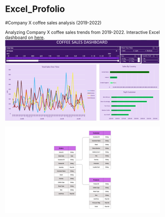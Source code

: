 # Excel_Profolio
#Company X coffee sales analysis (2019-2022)

Analyzing Company X coffee sales trends from 2019-2022. Interactive Excel dashboard on [here](Profolio_Excel.xlsx).
![Excel Dashboard Preview](Dashboard.png)  

 
![Dimensions Preview](Excel_Dimensions.png)  



